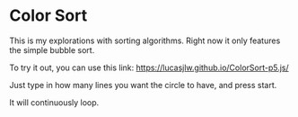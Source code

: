 # Color Sort

This is my explorations with sorting algorithms. Right now it only features the simple bubble sort. 

To try it out, you can use this link: https://lucasjlw.github.io/ColorSort-p5.js/

Just type in how many lines you want the circle to have, and press start.

It will continuously loop.

